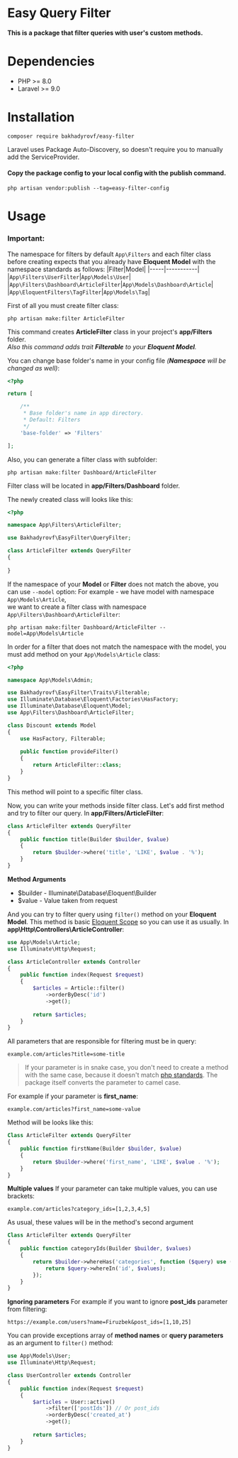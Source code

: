 # Easy Query Filter
**This is a package that filter queries with user's custom methods.**

# Dependencies
- PHP >= 8.0
- Laravel >= 9.0

# Installation
```
composer require bakhadyrovf/easy-filter
```
Laravel uses Package Auto-Discovery, so doesn't require you to manually add the ServiceProvider.

#### Copy the package config to your local config with the publish command.
```
php artisan vendor:publish --tag=easy-filter-config
```

# Usage
### Important:
The namespace for filters by default `App\Filters` and each filter class before creating expects that you already have **Eloquent Model** with the namespace standards as follows:
|Filter|Model|
|-----|-----------|
|`App\Filters\UserFilter`|`App\Models\User`|
|`App\Filters\Dashboard\ArticleFilter`|`App\Models\Dashboard\Article`|
|`App\EloquentFilters\TagFilter`|`App\Models\Tag`|


First of all you must create filter class:
```
php artisan make:filter ArticleFilter
```
This command creates **ArticleFilter** class in your project's **app/Filters** folder.    
*Also this command adds trait **Filterable** to your **Eloquent Model**.*

You can change base folder's name in your config file *(**Namespace** will be changed as well)*:
```php
<?php

return [

    /**
     * Base folder's name in app directory.
     * Default: Filters
     */
    'base-folder' => 'Filters'

];
```

Also, you can generate a filter class with subfolder:
```
php artisan make:filter Dashboard/ArticleFilter
```
Filter class will be located in **app/Filters/Dashboard** folder.

The newly created class will looks like this:
```php
<?php 

namespace App\Filters\ArticleFilter;

use Bakhadyrovf\EasyFilter\QueryFilter;

class ArticleFilter extends QueryFilter
{
    
}
```

If the namespace of your **Model** or **Filter** does not match the above, you can use `--model` option:
For example - we have model with namespace `App\Models\Article`,     
we want to create a filter class with namespace `App\Filters\Dashboard\ArticleFilter`:
```
php artisan make:filter Dashboard/ArticleFilter --model=App\Models\Article
```
In order for a filter that does not match the namespace with the model, you must add method on your `App\Models\Article` class:
```php
<?php

namespace App\Models\Admin;

use Bakhadyrovf\EasyFilter\Traits\Filterable;
use Illuminate\Database\Eloquent\Factories\HasFactory;
use Illuminate\Database\Eloquent\Model;
use App\Filters\Dashboard\ArticleFilter;

class Discount extends Model
{
    use HasFactory, Filterable;
    
    public function provideFilter()
    {
        return ArticleFilter::class;
    }
}
```
This method will point to a specific filter class.

Now, you can write your methods inside filter class.
Let's add first method and try to filter our query.
In **app/Filters/ArticleFilter**:
```php
class ArticleFilter extends QueryFilter
{
    public function title(Builder $builder, $value)
    {
        return $builder->where('title', 'LIKE', $value . '%');           
    }
}
```
**Method Arguments**
- $builder - Illuminate\Database\Eloquent\Builder
- $value - Value taken from request

And you can try to filter query using `filter()` method on your **Eloquent Model**.
This method is basic [Eloquent Scope](https://laravel.com/docs/9.x/eloquent#query-scopes) so you can use it as usually.
In **app\Http\Controllers\ArticleController**:
```php
use App\Models\Article;
use Illuminate\Http\Request;

class ArticleController extends Controller
{
    public function index(Request $request)
    {
        $articles = Article::filter()
            ->orderByDesc('id')
            ->get();
            
        return $articles;
    }
}
```   

All parameters that are responsible for filtering must be in query:
```
example.com/articles?title=some-title
```
> If your parameter is in snake case, you don't need to create a method with the same case,
because it doesn't match [php standards](https://www.php-fig.org/psr/psr-12/#44-methods-and-functions).
The package itself converts the parameter to camel case.

For example if your parameter is **first_name**:
```
example.com/articles?first_name=some-value
```
Method will be looks like this:
```php
Class ArticleFilter extends QueryFilter 
{
    public function firstName(Builder $builder, $value)
    {
        return $builder->where('first_name', 'LIKE', $value . '%');
    }
}
```

**Multiple values**
If your parameter can take multiple values, you can use brackets:
```
example.com/articles?category_ids=[1,2,3,4,5]
```
As usual, these values will be in the method's second argument
```php
Class ArticleFilter extends QueryFilter 
{
    public function categoryIds(Builder $builder, $values)
    {
        return $builder->whereHas('categories', function ($query) use ($values) {
            return $query->whereIn('id', $values);
        });
    }
}
```

**Ignoring parameters**
For example if you want to ignore **post_ids** parameter from filtering:
```
https://example.com/users?name=Firuzbek&post_ids=[1,10,25]
```
You can provide exceptions array of **method names** or **query parameters** as an argument to `filter()` method:
```php
use App\Models\User;
use Illuminate\Http\Request;

class UserController extends Controller
{
    public function index(Request $request)
    {
        $articles = User::active()
            ->filter(['postIds']) // Or post_ids
            ->orderByDesc('created_at')
            ->get();
            
        return $articles;
    }
}
```

